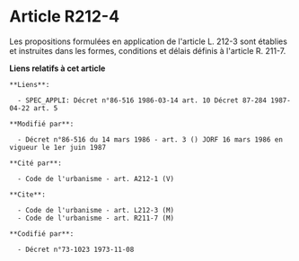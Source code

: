 # Article R212-4

Les propositions formulées en application de l'article L. 212-3 sont établies et instruites dans les formes, conditions et
délais définis à l'article R. 211-7.

**Liens relatifs à cet article**

	**Liens**:

	  - SPEC_APPLI: Décret n°86-516 1986-03-14 art. 10 Décret 87-284 1987-04-22 art. 5

	**Modifié par**:

	  - Décret n°86-516 du 14 mars 1986 - art. 3 () JORF 16 mars 1986 en vigueur le 1er juin 1987

	**Cité par**:

	  - Code de l'urbanisme - art. A212-1 (V)

	**Cite**:

	  - Code de l'urbanisme - art. L212-3 (M)
	  - Code de l'urbanisme - art. R211-7 (M)

	**Codifié par**:

	  - Décret n°73-1023 1973-11-08
